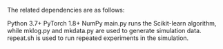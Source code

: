 The related dependencies are as follows:

Python 3.7+
PyTorch 1.8+
NumPy
main.py runs the Scikit-learn algorithm, while mklog.py and mkdata.py are used to generate simulation data. repeat.sh is used to run repeated experiments in the simulation.